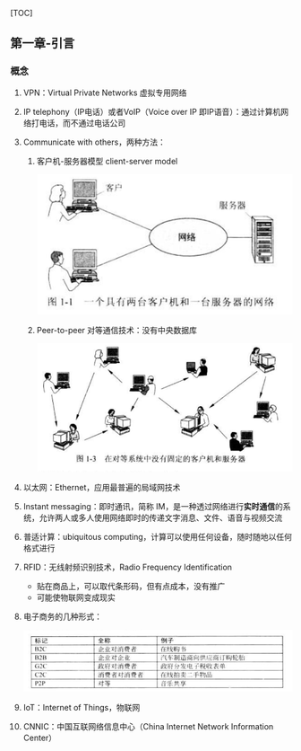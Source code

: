 [TOC]

## 第一章-引言

### 概念

1. VPN：Virtual Private Networks 虚拟专用网络

2. IP telephony（IP电话）或者VoIP（Voice over IP 即IP语音）：通过计算机网络打电话，而不通过电话公司

3. Communicate with others，两种方法：

   1. 客户机-服务器模型 client-server model

      ![](images/clip_image001.png)
      
   2. Peer-to-peer 对等通信技术：没有中央数据库
   
      ![生  思  图 仁 3 在 对 等 系 统 中 没 有 固 定 的 客 户 机 和 服 务 器 ](images/clip_image001-1573627835990.png)
   
4. 以太网：Ethernet，应用最普遍的局域网技术

5. Instant messaging：即时通讯，简称 IM，是一种透过网络进行**实时通信**的系统，允许两人或多人使用网络即时的传递文字消息、文件、语音与视频交流

6. 普适计算：ubiquitous computing，计算可以使用任何设备，随时随地以任何格式进行

7. RFID：无线射频识别技术，Radio Frequency Identification

   - 贴在商品上，可以取代条形码，但有点成本，没有推广
   - 可能使物联网变成现实

8. 电子商务的几种形式：

   ![标 记  B2C  B2B  G2C  C2C  P2P  全 称  企 业 对 消 费 者  企 业 对 企 业  政 府 对 消 费 者  消 费 者 对 消 费 者  例 子  在 线 购 书  汽 车 制 商 向 世 应 商 订 购 轮 胎  政 府 分 发 电 了 税 收 表 单  在 线 拍 卖 《 手 物 品  者 乐 共 享 ](images/clip_image001-1573629881732.png)

9. IoT：Internet of Things，物联网

10. CNNIC：中国互联网络信息中心（China Internet Network Information Center）